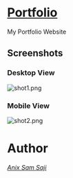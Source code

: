 # [Portfolio](https://anixsam.github.io/portfolio/)

My Portfolio Website

## Screenshots

### Desktop View

![shot1.png](https://github.com/anixsam/portfolio/screenshots/shot1.png)

### Mobile View

![shot2.png](https://github.com/anixsam/portfolio/screenshots/shot2.png)

# Author

*[Anix Sam Saji](https://www.linkedin.com/in/anixsamsaji/)*